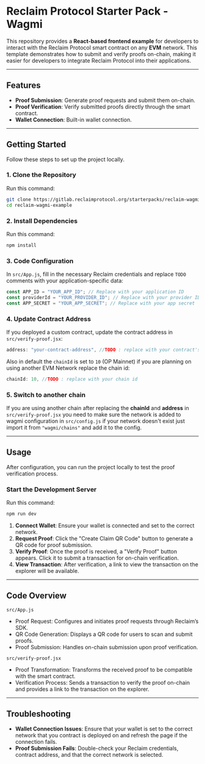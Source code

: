 # Reclaim Protocol Starter Pack - Wagmi

This repository provides a **React-based frontend example** for developers to interact with the Reclaim Protocol smart contract on any **EVM** network. This template demonstrates how to submit and verify proofs on-chain, making it easier for developers to integrate Reclaim Protocol into their applications.

---

## Features

- **Proof Submission**: Generate proof requests and submit them on-chain.
- **Proof Verification**: Verify submitted proofs directly through the smart contract.
- **Wallet Connection**: Built-in wallet connection.

---

## Getting Started

Follow these steps to set up the project locally.

### 1. Clone the Repository

Run this command:
```bash
git clone https://gitlab.reclaimprotocol.org/starterpacks/reclaim-wagmi-example.git
cd reclaim-wagmi-example
```
### 2. Install Dependencies

Run this command:
```bash
npm install
```
### 3. Code Configuration

In `src/App.js`, fill in the necessary Reclaim credentials and replace `TODO` comments with your application-specific data:

```javascript
const APP_ID = "YOUR_APP_ID"; // Replace with your application ID
const providerId = "YOUR_PROVIDER_ID"; // Replace with your provider ID
const APP_SECRET = "YOUR_APP_SECRET"; // Replace with your app secret
```

### 4. Update Contract Address

If you deployed a custom contract, update the contract address in `src/verify-proof.jsx`:

```javascript
address: "your-contract-address", //TODO : replace with your contract's address
```

Also in default the `chainId` is set to `10` (OP Mainnet) if you are planning on using another EVM Network replace the chain id:

```javascript
chainId: 10, //TODO : replace with your chain id
```

### 5. Switch to another chain

If you are using another chain after replacing the **chainId** and **address** in `src/verify-proof.jsx` you need to make sure the network is added to wagmi configuration in `src/config.js` if your network doesn't exist just import it from `"wagmi/chains"` and add it to the config.

---

## Usage

After configuration, you can run the project locally to test the proof verification process.

### Start the Development Server

Run this command:
```bash
npm run dev
```
1. **Connect Wallet**: Ensure your wallet is connected and set to the correct network.
2. **Request Proof**: Click the "Create Claim QR Code" button to generate a QR code for proof submission.
3. **Verify Proof**: Once the proof is received, a "Verify Proof" button appears. Click it to submit a transaction for on-chain verification.
4. **View Transaction**: After verification, a link to view the transaction on the explorer will be available.

---

## Code Overview

`src/App.js`

- Proof Request: Configures and initiates proof requests through Reclaim’s SDK.
- QR Code Generation: Displays a QR code for users to scan and submit proofs.
- Proof Submission: Handles on-chain submission upon proof verification.

`src/verify-proof.jsx`

- Proof Transformation: Transforms the received proof to be compatible with the smart contract.
- Verification Process: Sends a transaction to verify the proof on-chain and provides a link to the transaction on the explorer.

---

## Troubleshooting

- **Wallet Connection Issues**: Ensure that your wallet is set to the correct network that you contract is deployed on and refresh the page if the connection fails.
- **Proof Submission Fails**: Double-check your Reclaim credentials, contract address, and that the correct network is selected.